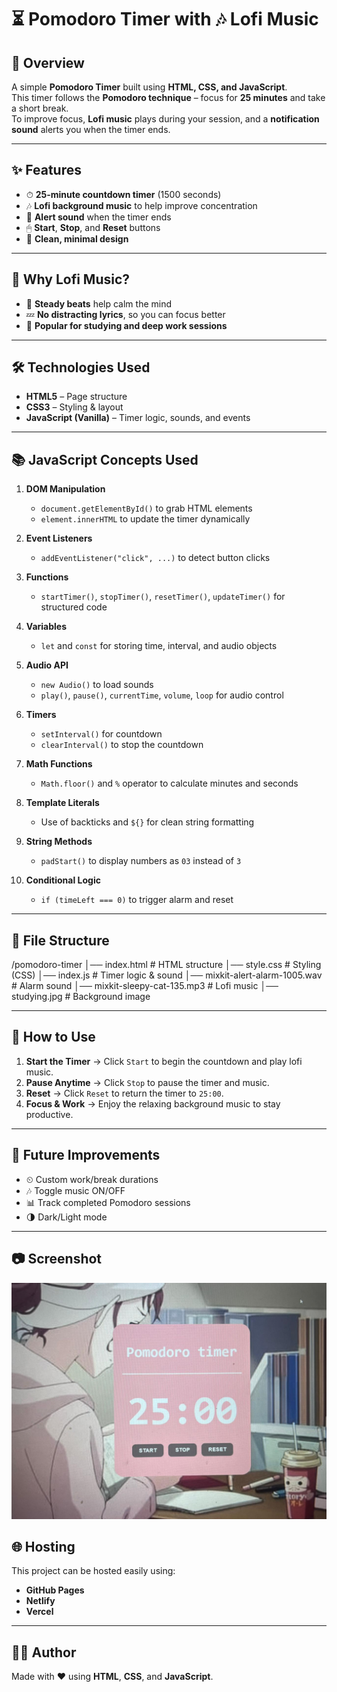 # ⏳ Pomodoro Timer with 🎶 Lofi Music

## 📝 Overview
A simple **Pomodoro Timer** built using **HTML, CSS, and JavaScript**.  
This timer follows the **Pomodoro technique** – focus for **25 minutes** and take a short break.  
To improve focus, **Lofi music** plays during your session, and a **notification sound** alerts you when the timer ends.  

---

## ✨ Features
- ⏱ **25-minute countdown timer** (1500 seconds)  
- 🎶 **Lofi background music** to help improve concentration  
- 🔔 **Alert sound** when the timer ends  
- 🖱 **Start**, **Stop**, and **Reset** buttons  
- 🎨 **Clean, minimal design**

---

## 🧠 Why Lofi Music?
- 🎵 **Steady beats** help calm the mind  
- 💤 **No distracting lyrics**, so you can focus better  
- 📖 **Popular for studying and deep work sessions**  

---

## 🛠️ Technologies Used
- **HTML5** – Page structure  
- **CSS3** – Styling & layout  
- **JavaScript (Vanilla)** – Timer logic, sounds, and events  

---

## 📚 JavaScript Concepts Used
1. **DOM Manipulation**  
   - `document.getElementById()` to grab HTML elements  
   - `element.innerHTML` to update the timer dynamically  

2. **Event Listeners**  
   - `addEventListener("click", ...)` to detect button clicks  

3. **Functions**  
   - `startTimer()`, `stopTimer()`, `resetTimer()`, `updateTimer()` for structured code  

4. **Variables**  
   - `let` and `const` for storing time, interval, and audio objects  

5. **Audio API**  
   - `new Audio()` to load sounds  
   - `play()`, `pause()`, `currentTime`, `volume`, `loop` for audio control  

6. **Timers**  
   - `setInterval()` for countdown  
   - `clearInterval()` to stop the countdown  

7. **Math Functions**  
   - `Math.floor()` and `%` operator to calculate minutes and seconds  

8. **Template Literals**  
   - Use of backticks and `${}` for clean string formatting  

9. **String Methods**  
   - `padStart()` to display numbers as `03` instead of `3`  

10. **Conditional Logic**  
    - `if (timeLeft === 0)` to trigger alarm and reset  

---

## 📂 File Structure
/pomodoro-timer
│── index.html # HTML structure
│── style.css # Styling (CSS)
│── index.js # Timer logic & sound
│── mixkit-alert-alarm-1005.wav # Alarm sound
│── mixkit-sleepy-cat-135.mp3 # Lofi music
│── studying.jpg # Background image

---

## 🚀 How to Use
1. **Start the Timer** → Click `Start` to begin the countdown and play lofi music.  
2. **Pause Anytime** → Click `Stop` to pause the timer and music.  
3. **Reset** → Click `Reset` to return the timer to `25:00`.  
4. **Focus & Work** → Enjoy the relaxing background music to stay productive.  

---

## 🔮 Future Improvements
- ⏲ Custom work/break durations  
- 🎶 Toggle music ON/OFF  
- 📊 Track completed Pomodoro sessions  
- 🌗 Dark/Light mode  

---
## 📷 Screenshot
![App Screenshot](github.jpg)

## 🌐 Hosting
This project can be hosted easily using:  
- **GitHub Pages**  
- **Netlify**  
- **Vercel**  

---

## 👩‍💻 Author
Made with ❤️ using **HTML**, **CSS**, and **JavaScript**.  

